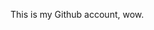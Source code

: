 This is my Github account, wow.

<!---
MisterHenlo/MisterHenlo is a ✨ special ✨ repository because its `README.md` (this file) appears on your GitHub profile.
You can click the Preview link to take a look at your changes.
--->
